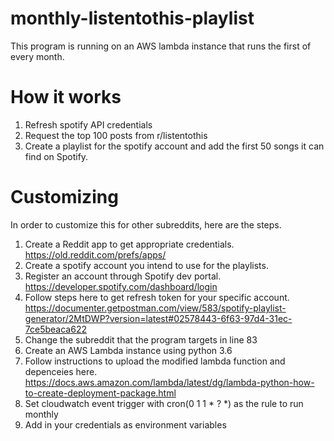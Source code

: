 # monthly-listentothis-playlist
This program is running on an AWS lambda instance that runs the first of every month. 

# How it works
1. Refresh spotify API credentials
2. Request the top 100 posts from r/listentothis
3. Create a playlist for the spotify account and add the first 50 songs it can find on Spotify.

# Customizing
In order to customize this for other subreddits, here are the steps.

1. Create a Reddit app to get appropriate credentials. https://old.reddit.com/prefs/apps/
2. Create a spotify account you intend to use for the playlists.
3. Register an account through Spotify dev portal. https://developer.spotify.com/dashboard/login
4. Follow steps here to get refresh token for your specific account. https://documenter.getpostman.com/view/583/spotify-playlist-generator/2MtDWP?version=latest#02578443-6f63-97d4-31ec-7ce5beaca622
5. Change the subreddit that the program targets in line 83
6. Create an AWS Lambda instance using python 3.6
7. Follow instructions to upload the modified lambda function and depenceies here. https://docs.aws.amazon.com/lambda/latest/dg/lambda-python-how-to-create-deployment-package.html
8. Set cloudwatch event trigger with cron(0 1 1 * ? *) as the rule to run monthly
9. Add in your credentials as environment variables
